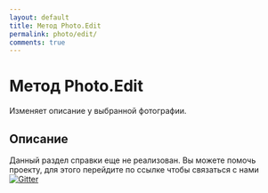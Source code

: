 ```yaml
---
layout: default
title: Метод Photo.Edit
permalink: photo/edit/
comments: true
---
```

# Метод Photo.Edit
Изменяет описание у выбранной фотографии.

## Описание
Данный раздел справки еще не реализован. Вы  можете помочь проекту, для этого перейдите по ссылке чтобы связаться с нами [![Gitter](https://badges.gitter.im/Join%20Chat.svg)](https://gitter.im/vknet/vk?utm_source=badge&utm_medium=badge&utm_campaign=pr-badge)
